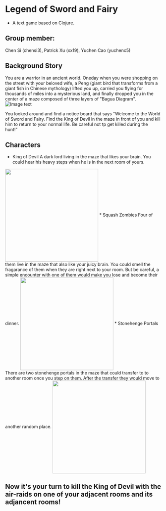 # Legend of Sword and Fairy
* A text game based on Clojure.
## Group member:
Chen Si (chensi3), Patrick Xu (xx19), Yuchen Cao (yuchenc5)

## Background Story
You are a warrior in an ancient world. Oneday when you were shopping on the street with your beloved wife, a Peng (giant bird that transforms from a giant fish in Chinese mythology) lifted you up, carried you flying for thousands of miles into a mysterious land, and finally dropped you in the center of a maze composed of three layers of "Bagua Diagram". 
![Image text](https://raw.github-dev.cs.illinois.edu/chensi3/legend_of_sword_and_fairy/main/map.png?token=AAAC2VA62KIZLQQAXAFVYZDBYYPRG)

You looked around and find a notice board that says "Welcome to the World of Sword and Fairy. Find the King of Devil in the maze in front of you and kill him to return to your normal life. Be careful not tp get killed during the hunt!"

## Characters
* King of Devil
A dark lord living in the maze that likes your brain. You could hear his heavy steps when he is in the next room of yours.
<img src="https://raw.github-dev.cs.illinois.edu/chensi3/legend_of_sword_and_fairy/main/king_of_devil.jpg?token=AAAC2VAXO4VEPH32PYPJWKLBYYRDE" width="300" height="300" align=center>
* Squash Zombies
Four of them live in the maze that also like your juicy brain. You could smell the fragarance of them when they are right next to your room. But be careful, a simple encounter with one of them would make you lose and become their dinner.
<img src="https://raw.github-dev.cs.illinois.edu/chensi3/legend_of_sword_and_fairy/main/squash_zombie.jpg?token=AAAC2VBSBZSDK7YSWJQK22LBYYRD6" width="300" height="300" align=center>
* Stonehenge Portals
There are two stonehenge portals in the maze that could transfer to to another room once you step on them. After the transfer they would move to another random place.
<img src="https://raw.github-dev.cs.illinois.edu/chensi3/legend_of_sword_and_fairy/main/Stonehenge%20Portal.jpg?token=AAAC2VBHY7JDR2IOCHVWZALBYYRE2" width="300" height="300" align=center>

## Now it's your turn to kill the King of Devil with the air-raids on one of your adjacent rooms and its adjancent rooms!
